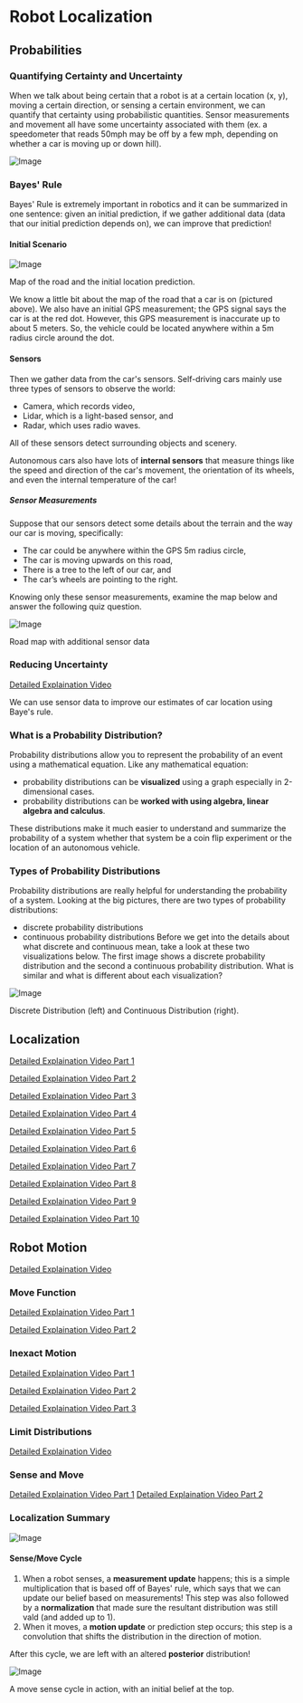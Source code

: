 # Robot Localization

## Probabilities
### Quantifying Certainty and Uncertainty
When we talk about being certain that a robot is at a certain location (x, y), moving a certain direction, or sensing a certain environment, we can quantify that certainty using probabilistic quantities. Sensor measurements and movement all have some uncertainty associated with them (ex. a speedometer that reads 50mph may be off by a few mph, depending on whether a car is moving up or down hill).

![Image](https://video.udacity-data.com/topher/2018/May/5aea99c9_screen-shot-2018-05-02-at-10.10.16-pm/screen-shot-2018-05-02-at-10.10.16-pm.png)

### Bayes' Rule
Bayes' Rule is extremely important in robotics and it can be summarized in one sentence: given an initial prediction, if we gather additional data (data that our initial prediction depends on), we can improve that prediction!

#### Initial Scenario

![Image](https://video.udacity-data.com/topher/2018/May/5aea9874_screen-shot-2018-05-02-at-10.04.31-pm/screen-shot-2018-05-02-at-10.04.31-pm.png)

Map of the road and the initial location prediction.

We know a little bit about the map of the road that a car is on (pictured above). We also have an initial GPS measurement; the GPS signal says the car is at the red dot. However, this GPS measurement is inaccurate up to about 5 meters. So, the vehicle could be located anywhere within a 5m radius circle around the dot.

#### Sensors
Then we gather data from the car's sensors. Self-driving cars mainly use three types of sensors to observe the world:

- Camera, which records video,
- Lidar, which is a light-based sensor, and
- Radar, which uses radio waves.

All of these sensors detect surrounding objects and scenery.

Autonomous cars also have lots of **internal sensors** that measure things like the speed and direction of the car's movement, the orientation of its wheels, and even the internal temperature of the car!

##### Sensor Measurements
Suppose that our sensors detect some details about the terrain and the way our car is moving, specifically:

- The car could be anywhere within the GPS 5m radius circle,
- The car is moving upwards on this road,
- There is a tree to the left of our car, and
- The car’s wheels are pointing to the right.

Knowing only these sensor measurements, examine the map below and answer the following quiz question.

![Image](https://video.udacity-data.com/topher/2018/May/5aea98f8_screen-shot-2018-05-02-at-10.06.44-pm/screen-shot-2018-05-02-at-10.06.44-pm.png)

Road map with additional sensor data

### Reducing Uncertainty
[Detailed Explaination Video](https://www.youtube.com/watch?v=vhl-SADfti8)

We can use sensor data to improve our estimates of car location using Baye's rule. 

### What is a Probability Distribution?
Probability distributions allow you to represent the probability of an event using a mathematical equation. Like any mathematical equation:

- probability distributions can be **visualized** using a graph especially in 2-dimensional cases.
- probability distributions can be **worked with using algebra, linear algebra and calculus**.

These distributions make it much easier to understand and summarize the probability of a system whether that system be a coin flip experiment or the location of an autonomous vehicle.

### Types of Probability Distributions
Probability distributions are really helpful for understanding the probability of a system. Looking at the big pictures, there are two types of probability distributions:

- discrete probability distributions
- continuous probability distributions
Before we get into the details about what discrete and continuous mean, take a look at these two visualizations below. The first image shows a discrete probability distribution and the second a continuous probability distribution. What is similar and what is different about each visualization?

![Image](https://video.udacity-data.com/topher/2018/May/5aeb5145_screen-shot-2018-05-03-at-11.13.10-am/screen-shot-2018-05-03-at-11.13.10-am.png)

Discrete Distribution (left) and Continuous Distribution (right).

## Localization 
[Detailed Explaination Video Part 1](https://www.youtube.com/watch?v=OB6GZxfvESw)

[Detailed Explaination Video Part 2](https://www.youtube.com/watch?v=RCEieE2t8U4)

[Detailed Explaination Video Part 3](https://www.youtube.com/watch?v=aWQMJQQmNGw)

[Detailed Explaination Video Part 4](https://www.youtube.com/watch?v=ZGvmFn_u56o)

[Detailed Explaination Video Part 5](https://www.youtube.com/watch?v=eIjyrQpDogg)

[Detailed Explaination Video Part 6](https://www.youtube.com/watch?v=UX3W8TUKbJ0)

[Detailed Explaination Video Part 7](https://www.youtube.com/watch?v=GqWszyHTYas)

[Detailed Explaination Video Part 8](https://www.youtube.com/watch?v=UX3W8TUKbJ0)

[Detailed Explaination Video Part 9](https://www.youtube.com/watch?v=gDO4sF8gR9k)

[Detailed Explaination Video Part 10](https://www.youtube.com/watch?v=-3qTapGGa-8)

## Robot Motion
[Detailed Explaination Video](https://www.youtube.com/watch?v=mNXm1wjTumY)

### Move Function
[Detailed Explaination Video Part 1](https://www.youtube.com/watch?v=wfjE0mVADIk)

[Detailed Explaination Video Part 2](https://www.youtube.com/watch?v=TnFq6hufsYs)

### Inexact Motion
[Detailed Explaination Video Part 1](https://www.youtube.com/watch?v=hHAwFNsIp1c)

[Detailed Explaination Video Part 2](https://www.youtube.com/watch?v=68Kao9dkIKA)

[Detailed Explaination Video Part 3](https://www.youtube.com/watch?v=QCnPJcNprEU)

### Limit Distributions
[Detailed Explaination Video](https://www.youtube.com/watch?v=NJvalJwjz18)

### Sense and Move
[Detailed Explaination Video Part 1](https://www.youtube.com/watch?v=v2dYzm6-YVs)
[Detailed Explaination Video Part 2](https://www.youtube.com/watch?v=1s2dRczcu1A)

### Localization Summary
![Image](https://video.udacity-data.com/topher/2018/May/5b073c02_sense-move/sense-move.png)

#### Sense/Move Cycle
1. When a robot senses, a **measurement update** happens; this is a simple multiplication that is based off of Bayes' rule, which says that we can update our belief based on measurements! This step was also followed by a **normalization** that made sure the resultant distribution was still vald (and added up to 1).
2. When it moves, a **motion update** or prediction step occurs; this step is a convolution that shifts the distribution in the direction of motion.

After this cycle, we are left with an altered **posterior** distribution!

![Image](https://video.udacity-data.com/topher/2018/May/5b073c5a_prob-dists/prob-dists.png)

A move sense cycle in action, with an initial belief at the top.


